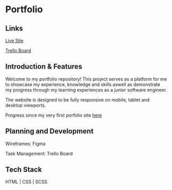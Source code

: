# Portfolio

## Links

[Live Site](link)

[Trello Board](link)


## Introduction & Features
Welcome to my portfolio repository! This project serves as a platform for me to showcase my experience, knowledge and skills aswell as demonstrate my progress through my learning experiences as a junior software engineer. 

The website is designed to be fully responsive on mobile, tablet and desktop viewports.


Progress since my very first porfolio site [here](link)
## Planning and Development

Wireframes: Figma

Task Management: Trello Board



## Tech Stack

HTML | CSS | SCSS

